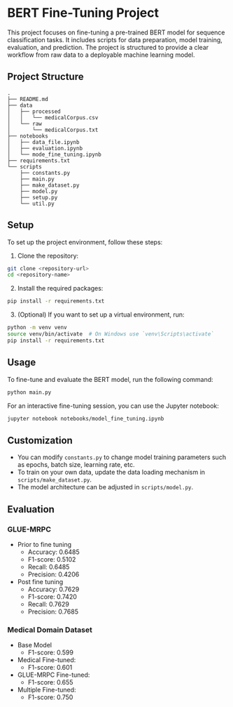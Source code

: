 # BERT Fine-Tuning Project

This project focuses on fine-tuning a pre-trained BERT model for sequence classification tasks. It includes scripts for data preparation, model training, evaluation, and prediction. The project is structured to provide a clear workflow from raw data to a deployable machine learning model.

## Project Structure
```
.
├── README.md
├── data
│   ├── processed
│   │   └── medicalCorpus.csv
│   └── raw
│       └── medicalCorpus.txt
├── notebooks
│   ├── data_file.ipynb
│   ├── evaluation.ipynb
│   └── mode_fine_tuning.ipynb
├── requirements.txt
└── scripts
    ├── constants.py
    ├── main.py
    ├── make_dataset.py
    ├── model.py
    ├── setup.py
    └── util.py
```

## Setup

To set up the project environment, follow these steps:

1. Clone the repository:
```bash
git clone <repository-url>
cd <repository-name>
````

2. Install the required packages:

```bash
pip install -r requirements.txt
```

3. (Optional) If you want to set up a virtual environment, run:

```bash
python -m venv venv
source venv/bin/activate  # On Windows use `venv\Scripts\activate`
pip install -r requirements.txt
```

## Usage

To fine-tune and evaluate the BERT model, run the following command:

```bash
python main.py
```

For an interactive fine-tuning session, you can use the Jupyter notebook:

```bash
jupyter notebook notebooks/model_fine_tuning.ipynb
```

## Customization

- You can modify `constants.py` to change model training parameters such as epochs, batch size, learning rate, etc.
- To train on your own data, update the data loading mechanism in `scripts/make_dataset.py`.
- The model architecture can be adjusted in `scripts/model.py`.

## Evaluation
### GLUE-MRPC
- Prior to fine tuning
    * Accuracy:     0.6485
    * F1-score:     0.5102
    * Recall:       0.6485
    * Precision:    0.4206
- Post fine tuning
    * Accuracy:     0.7629
    * F1-score:     0.7420
    * Recall:       0.7629
    * Precision:    0.7685

### Medical Domain Dataset
- Base Model
    * F1-score: 0.599
- Medical Fine-tuned:
    * F1-score: 0.601
- GLUE-MRPC Fine-tuned:
    * F1-score: 0.655
- Multiple Fine-tuned:
    * F1-score: 0.750
